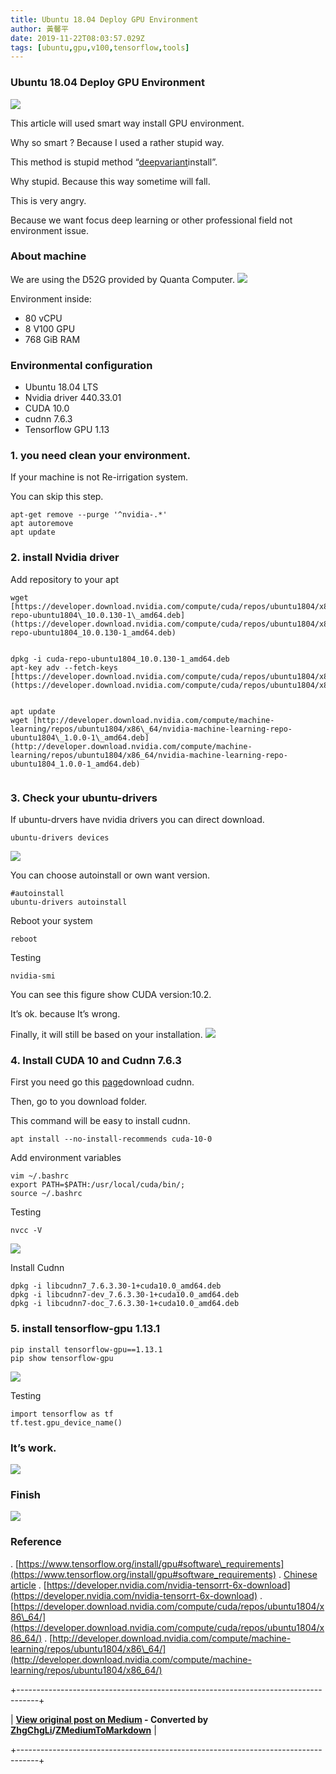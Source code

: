 ```yaml
---
title: Ubuntu 18.04 Deploy GPU Environment
author: 黃馨平
date: 2019-11-22T08:03:57.029Z
tags: [ubuntu,gpu,v100,tensorflow,tools]
---
```


### Ubuntu 18.04 Deploy GPU Environment
![](images/196ebea555d3/1*iIUsgtYLCixP2WOm1Ky3Eg.jpeg "")

This article will used smart way install GPU environment.

Why so smart ? Because I used a rather stupid way.

This method is stupid method “[deepvariant](/@jackycsie/deepvariant-deploy-d73d983e62b2?source=your_stories_page---------------------------)install”.


Why stupid. Because this way sometime will fall.

This is very angry.

Because we want focus deep learning or other professional field not environment issue.
### About machine

We are using the D52G provided by Quanta Computer.
![](images/196ebea555d3/1*wme6iaRscaUPWd6wLRI8wg.jpeg "")

Environment inside:
- 80 vCPU
- 8 V100 GPU
- 768 GiB RAM

### Environmental configuration
- Ubuntu 18.04 LTS
- Nvidia driver 440.33.01
- CUDA 10.0
- cudnn 7.6.3
- Tensorflow GPU 1.13

### 1. you need clean your environment.

If your machine is not Re-irrigation system.

You can skip this step.
```
apt-get remove --purge '^nvidia-.*'
apt autoremove
apt update
```
### 2. install Nvidia driver

Add repository to your apt
```
wget [https://developer.download.nvidia.com/compute/cuda/repos/ubuntu1804/x86\_64/cuda-repo-ubuntu1804\_10.0.130-1\_amd64.deb](https://developer.download.nvidia.com/compute/cuda/repos/ubuntu1804/x86_64/cuda-repo-ubuntu1804_10.0.130-1_amd64.deb)


dpkg -i cuda-repo-ubuntu1804_10.0.130-1_amd64.deb
apt-key adv --fetch-keys [https://developer.download.nvidia.com/compute/cuda/repos/ubuntu1804/x86\_64/7fa2af80.pub](https://developer.download.nvidia.com/compute/cuda/repos/ubuntu1804/x86_64/7fa2af80.pub)


apt update
wget [http://developer.download.nvidia.com/compute/machine-learning/repos/ubuntu1804/x86\_64/nvidia-machine-learning-repo-ubuntu1804\_1.0.0-1\_amd64.deb](http://developer.download.nvidia.com/compute/machine-learning/repos/ubuntu1804/x86_64/nvidia-machine-learning-repo-ubuntu1804_1.0.0-1_amd64.deb)


```
### 3. Check your ubuntu-drivers

If ubuntu-drvers have nvidia drivers you can direct download.
```
ubuntu-drivers devices
```
![](images/196ebea555d3/1*7af5mr54GfmyRHsH8OE3Sg.jpeg "")

You can choose autoinstall or own want version.
```
#autoinstall
ubuntu-drivers autoinstall
```

Reboot your system
```
reboot
```

Testing
```
nvidia-smi
```

You can see this figure show CUDA version:10.2.

It’s ok. because It’s wrong.

Finally, it will still be based on your installation.
![](images/196ebea555d3/1*WoTVBK_7JBUpUCgOz-sGrA.png "")
### 4. Install CUDA 10 and Cudnn 7.6.3

First you need go this [page](https://developer.nvidia.com/rdp/form/cudnn-download-survey)download cudnn.


Then, go to you download folder.

This command will be easy to install cudnn.
```
apt install --no-install-recommends cuda-10-0
```

Add environment variables
```
vim ~/.bashrc
export PATH=$PATH:/usr/local/cuda/bin/;
source ~/.bashrc
```

Testing
```
nvcc -V
```
![](images/196ebea555d3/1*bmpJnP8WHdbA2S9gLVmHQA.jpeg "")

Install Cudnn
```
dpkg -i libcudnn7_7.6.3.30-1+cuda10.0_amd64.deb
dpkg -i libcudnn7-dev_7.6.3.30-1+cuda10.0_amd64.deb
dpkg -i libcudnn7-doc_7.6.3.30-1+cuda10.0_amd64.deb
```
### 5. install tensorflow-gpu 1.13.1
```
pip install tensorflow-gpu==1.13.1
pip show tensorflow-gpu
```
![](images/196ebea555d3/1*sdLo8BHEk1IWzWGGX4oCUA.jpeg "")

Testing
```
import tensorflow as tf
tf.test.gpu_device_name()
```
### It’s work.
![](images/196ebea555d3/1*Lz-OS8afNj4QG_9kDeY76A.jpeg "")
### Finish
![](images/196ebea555d3/1*u-93OlKDlXyRT3_z6YEQjg.jpeg "")
### Reference
. [https://www.tensorflow.org/install/gpu#software\_requirements](https://www.tensorflow.org/install/gpu#software_requirements)
. [Chinese article](/@maniac.tw/ubuntu-18-04-%E5%AE%89%E8%A3%9D-nvidia-driver-418-cuda-10-tensorflow-1-13-a4f1c71dd8e5)
. [https://developer.nvidia.com/nvidia-tensorrt-6x-download](https://developer.nvidia.com/nvidia-tensorrt-6x-download)
. [https://developer.download.nvidia.com/compute/cuda/repos/ubuntu1804/x86\_64/](https://developer.download.nvidia.com/compute/cuda/repos/ubuntu1804/x86_64/)
. [http://developer.download.nvidia.com/compute/machine-learning/repos/ubuntu1804/x86\_64/](http://developer.download.nvidia.com/compute/machine-learning/repos/ubuntu1804/x86_64/)



+-----------------------------------------------------------------------------------+

| **[View original post on Medium](https://medium.com/jacky-life/ubuntu-18-04-deploy-gpu-environment-196ebea555d3) - Converted by [ZhgChgLi](https://blog.zhgchg.li)/[ZMediumToMarkdown](https://github.com/ZhgChgLi/ZMediumToMarkdown)** |

+-----------------------------------------------------------------------------------+
